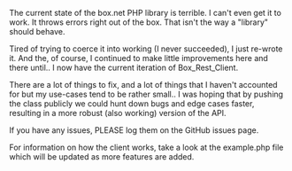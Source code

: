 The current state of the box.net PHP library is terrible. I can't even get it to work. 
It throws errors right out of the box. That isn't the way a "library" should 
behave. 

Tired of trying to coerce it into working (I never succeeded), I just re-wrote it. 
And the, of course, I continued to make little improvements here and there until.. I
now have the current iteration of Box_Rest_Client.

There are a lot of things to fix, and a lot of things that I haven't accounted for 
but my use-cases tend to be rather small.. I was hoping that by pushing the class 
publicly we could hunt down bugs and edge cases faster, resulting in a more robust 
(also working) version of the API.

If you have any issues, PLEASE log them on the GitHub issues page.

For information on how the client works, take a look at the example.php file which 
will be updated as more features are added.